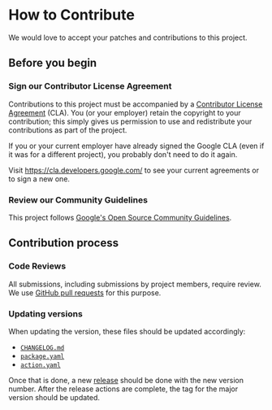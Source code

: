 # How to Contribute

We would love to accept your patches and contributions to this project.

## Before you begin

### Sign our Contributor License Agreement

Contributions to this project must be accompanied by a
[Contributor License Agreement](https://cla.developers.google.com/about) (CLA).
You (or your employer) retain the copyright to your contribution; this simply
gives us permission to use and redistribute your contributions as part of the
project.

If you or your current employer have already signed the Google CLA (even if it
was for a different project), you probably don't need to do it again.

Visit <https://cla.developers.google.com/> to see your current agreements or to
sign a new one.

### Review our Community Guidelines

This project follows [Google's Open Source Community
Guidelines](https://opensource.google/conduct/).

## Contribution process

### Code Reviews

All submissions, including submissions by project members, require review. We 
use [GitHub pull requests](https://docs.github.com/articles/about-pull-requests)
for this purpose.

### Updating versions

When updating the version, these files should be updated accordingly:

*   [`CHANGELOG.md`](CHANGELOG.md)
*   [`package.yaml`](../package.yaml)
*   [`action.yaml`](../action.yaml)

Once that is done, a new [release] should be done with the new version number.
After the release actions are complete, the tag for the major version should be updated.

[release]: https://github.com/haskell-actions/hlint-scan/releases
